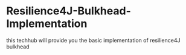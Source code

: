 # Resilience4J-Bulkhead-Implementation
this techhub will provide you the basic implementation of resilience4J bulkhead
